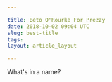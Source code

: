```yaml
---

title: Beto O'Rourke For Prezzy
date: 2018-10-02 09:04 UTC
slug: best-title
tags:
layout: article_layout

---
```


What's in a name?

